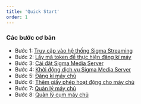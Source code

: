```yaml
---
title: 'Quick Start'
order: 1
---
```


### Các bước cơ bản

* Bước 1: [Truy cập vào hệ thống Sigma Streaming](b-get-started.md#bước-1-truy-cập-vào-hệ-thống-sigma-streaming)
* Bước 2: [Lấy mã token để thực hiện đăng kí máy](b-get-started.md#bước-2-lấy-mã-token-để-thực-hiện-đăng-kí-máy)
* Bước 3: [Cài đặt Sigma Media Server](b-get-started.md#bước-3-cài-đặt-sigma-media-server) 
* Bước 4: [Khởi động dịch vụ Sigma Media Server](b-get-started.md#bước-4-khởi-động-dịch-vụ-sigma-media-server)
* Bước 5: [Đăng kí máy chủ](b-get-started.md#bước-5-đăng-kí-máy-chủ)
* Bước 6: [Thêm giấy phép hoạt động cho máy chủ](b-get-started.md#bước-6-thêm-giấy-phép-hoạt-động-cho-máy-chủ)
* Bước 7: [Quản lý máy chủ](b-get-started.md#bước-7-quản-lý-máy-chủ)
* Bước 8: [Quản lý cụm máy chủ](b-get-started.md#bước-8-quản-lý-cụm-máy-chủ)
